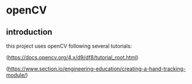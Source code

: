 # openCV

## introduction

this project uses openCV following several tutorials:

(https://docs.opencv.org/4.x/d9/df8/tutorial_root.html)

(https://www.section.io/engineering-education/creating-a-hand-tracking-module/)
